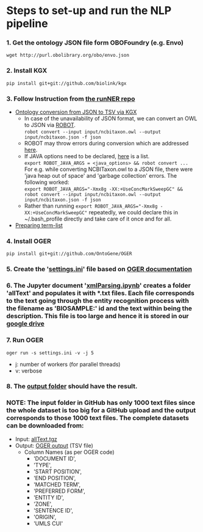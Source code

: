 # Steps to set-up and run the NLP pipeline
### 1. Get the ontology JSON file form OBOFoundry (e.g. Envo)
  `wget http://purl.obolibrary.org/obo/envo.json`

### 2. Install KGX
  `pip install git+git://github.com/biolink/kgx`

### 3. Follow Instruction from [the runNER repo](https://github.com/deepakunni3/runner)
  - [Ontology conversion from JSON to TSV via KGX](https://github.com/deepakunni3/runner#ontology-to-kgx-tsv)
    - In case of the unavailability of JSON format, we can convert an OWL to JSON via [ROBOT](http://robot.obolibrary.org/).</br>
      `robot convert --input input/ncbitaxon.owl --output input/ncbitaxon.json -f json`
    - ROBOT may throw errors during conversion which are addressed [here](http://robot.obolibrary.org/errors.html).
    - If JAVA options need to be declared, [here](https://docs.oracle.com/html/E23737_01/configuring_jvm.htm) is a list. </br>
    `export ROBOT_JAVA_ARGS = <java_options> && robot convert ...` </br>
    For e.g. while converting NCBITaxon.owl to a JSON file, there were 'java heap out of space' and 'garbage collection' errors. The following worked: </br>
    `export ROBOT_JAVA_ARGS="-Xmx8g -XX:+UseConcMarkSweepGC" && robot convert --input input/ncbitaxon.owl --output input/ncbitaxon.json -f json`
    - Rather than running `export ROBOT_JAVA_ARGS="-Xmx8g -XX:+UseConcMarkSweepGC"` repeatedly, we could declare this in ~/.bash_profile directly and take care of it once and for all.
  - [Preparing term-list](https://github.com/deepakunni3/runner#preparing-term-list)
  

### 4. Install OGER
  `pip install git+git://github.com/OntoGene/OGER`

### 5. Create the '[settings.ini](settings.ini)' file based on [OGER documentation](https://github.com/OntoGene/OGER/wiki/run#settings-files)

### 6. The Jupyter document '[xmlParsing.ipynb](../src/notebooks/xmlParsing.ipynb)' creates a folder 'allText' and populates it with *.txt files. Each file corresponds to the text going through the entity recognition process with the filename as 'BIOSAMPLE:' id and the text within being the description. This file is too large and hence it is stored in our [google drive](https://drive.google.com/drive/u/0/folders/1eL0v0stoduahjDpoDJIk3z2pJBAU4b2Y)

### 7. Run OGER
  `oger run -s settings.ini -v -j 5`
  - j: number of workers (for parallel threads)
  - v: verbose

### 8. The [output folder](output) should have the result.

### NOTE: The input folder in GitHub has only 1000 text files since the whole dataset is too big for a GitHub upload and the output corresponds to those 1000 text files. The complete datasets can be downloaded from:
- Input: [allText.tgz](https://drive.google.com/file/d/1fDm6dpHL1CPtd8agLk4YIUd7NFvEG-JG/view?usp=sharing)
- Output: [OGER output](https://drive.google.com/file/d/1Lk5VMx5ziWQSpdaoj94JXgOZ3gfrpaJu/view?usp=sharing) (TSV file)
  - Column Names (as per OGER code)
    - 'DOCUMENT ID',
    - 'TYPE',
    - 'START POSITION',
    - 'END POSITION',
    - 'MATCHED TERM',
    - 'PREFERRED FORM',
    - 'ENTITY ID',
    - 'ZONE',
    - 'SENTENCE ID',
    - 'ORIGIN',
    - 'UMLS CUI'
